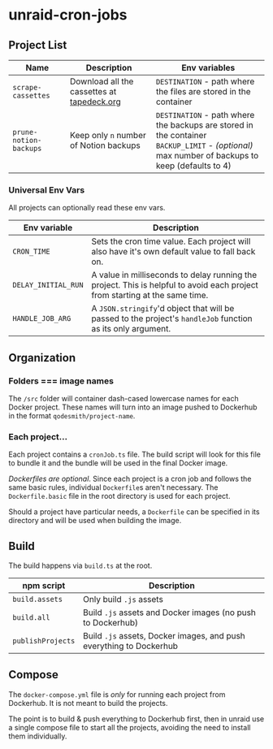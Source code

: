 # unraid-cron-jobs

## Project List

| Name                    | Description                                                            | Env variables                                                                                                                                     |
| ----------------------- | ---------------------------------------------------------------------- | ------------------------------------------------------------------------------------------------------------------------------------------------- |
| `scrape-cassettes`      | Download all the cassettes at [tapedeck.org](http://www.tapedeck.org/) | `DESTINATION` - path where the files are stored in the container                                                                                  |
| `prune-notion-backups ` | Keep only `n` number of Notion backups                                 | `DESTINATION` - path where the backups are stored in the container<br>`BACKUP_LIMIT` - _(optional)_ max number of backups to keep (defaults to 4) |

### Universal Env Vars

All projects can optionally read these env vars.

| Env variable        | Description                                                                                                                 |
| ------------------- | --------------------------------------------------------------------------------------------------------------------------- |
| `CRON_TIME`         | Sets the cron time value. Each project will also have it's own default value to fall back on.                               |
| `DELAY_INITIAL_RUN` | A value in milliseconds to delay running the project. This is helpful to avoid each project from starting at the same time. |
| `HANDLE_JOB_ARG`    | A `JSON.stringify`'d object that will be passed to the project's `handleJob` function as its only argument.                 |

## Organization

### Folders === image names

The `/src` folder will container dash-cased lowercase names for each Docker project.
These names will turn into an image pushed to Dockerhub in the format `qodesmith/project-name`.

### Each project...

Each project contains a `cronJob.ts` file. The build script will look for this
file to bundle it and the bundle will be used in the final Docker image.

_Dockerfiles are optional_. Since each project is a cron job and follows the
same basic rules, individual `Dockerfile`s aren't necessary. The
`Dockerfile.basic` file in the root directory is used for each project.

Should a project have particular needs, a `Dockerfile` can be specified in its
directory and will be used when building the image.

## Build

The build happens via `build.ts` at the root.

| npm script        | Description                                                         |
| ----------------- | ------------------------------------------------------------------- |
| `build.assets`    | Only build `.js` assets                                             |
| `build.all`       | Build `.js` assets and Docker images (no push to Dockerhub)         |
| `publishProjects` | Build `.js` assets, Docker images, and push everything to Dockerhub |

## Compose

The `docker-compose.yml` file is _only_ for running each project from Dockerhub.
It is not meant to build the projects.

The point is to build & push everything to Dockerhub first, then in unraid use a
single compose file to start all the projects, avoiding the need to install them
individually.
